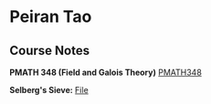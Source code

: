 # Peiran Tao

## Course Notes

**PMATH 348 (Field and Galois Theory)** [PMATH348](/PMATH&#32;348&#32;Notes.pdf)

**Selberg's Sieve:** [File](/Selberg.pdf)
